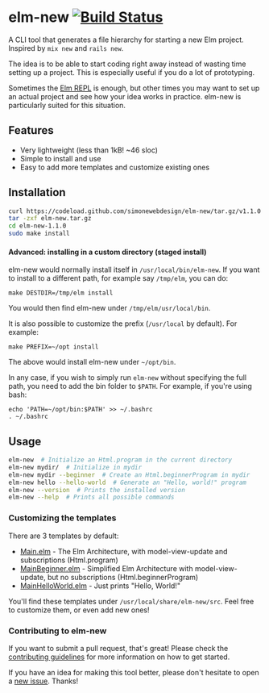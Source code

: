 # elm-new [![Build Status](https://travis-ci.org/simonewebdesign/elm-new.svg?branch=master)](https://travis-ci.org/simonewebdesign/elm-new)

A CLI tool that generates a file hierarchy for starting a new Elm project. Inspired by `mix new` and `rails new`.

The idea is to be able to start coding right away instead of wasting time setting up a project. This is especially useful if you do a lot of prototyping.

Sometimes the [Elm REPL](https://github.com/elm-lang/elm-repl) is enough, but other times you may want to set up an actual project and see how your idea works in practice. elm-new is particularly suited for this situation.

## Features

- Very lightweight (less than 1kB! ~46 sloc)
- Simple to install and use
- Easy to add more templates and customize existing ones

## Installation

```bash
curl https://codeload.github.com/simonewebdesign/elm-new/tar.gz/v1.1.0 > elm-new.tar.gz
tar -zxf elm-new.tar.gz
cd elm-new-1.1.0
sudo make install
```

#### Advanced: installing in a custom directory (staged install)

elm-new would normally install itself in `/usr/local/bin/elm-new`. If you want to install to a different path, for example say `/tmp/elm`, you can do:

    make DESTDIR=/tmp/elm install

You would then find elm-new under `/tmp/elm/usr/local/bin`.

It is also possible to customize the prefix (`/usr/local` by default). For example:

    make PREFIX=~/opt install

The above would install elm-new under `~/opt/bin`.

In any case, if you wish to simply run `elm-new` without specifying the full path, you need to add the bin folder to `$PATH`. For example, if you're using bash:

    echo 'PATH=~/opt/bin:$PATH' >> ~/.bashrc
    . ~/.bashrc

## Usage

```bash
elm-new  # Initialize an Html.program in the current directory
elm-new mydir/  # Initialize in mydir
elm-new mydir --beginner  # Create an Html.beginnerProgram in mydir
elm-new hello --hello-world  # Generate an "Hello, world!" program
elm-new --version  # Prints the installed version
elm-new --help  # Prints all possible commands
```

### Customizing the templates

There are 3 templates by default:

- [Main.elm](https://github.com/simonewebdesign/elm-new/blob/master/share/elm-new/src/Main.elm) - The Elm Architecture, with model-view-update and subscriptions (Html.program)
- [MainBeginner.elm](https://github.com/simonewebdesign/elm-new/blob/master/share/elm-new/src/MainBeginner.elm) - Simplified Elm Architecture with model-view-update, but no subscriptions (Html.beginnerProgram)
- [MainHelloWorld.elm](https://github.com/simonewebdesign/elm-new/blob/master/share/elm-new/src/MainHelloWorld.elm) - Just prints "Hello, World!"

You'll find these templates under `/usr/local/share/elm-new/src`. Feel free to customize them, or even add new ones!

### Contributing to elm-new

If you want to submit a pull request, that's great! Please check the [contributing guidelines](https://github.com/simonewebdesign/elm-new/blob/master/CONTRIBUTING.md#contributing) for more information on how to get started.

If you have an idea for making this tool better, please don't hesitate to open a [new issue](https://github.com/simonewebdesign/elm-new/issues/new). Thanks!
